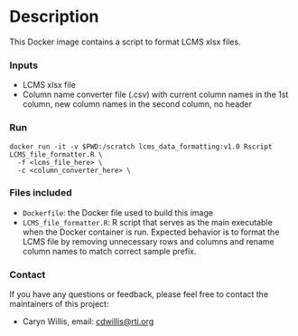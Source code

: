 # Description

This Docker image contains a script to format LCMS xlsx files.

### Inputs
- LCMS xlsx file
- Column name converter file (.csv) with current column names in the 1st column, new column names in the second column, no header

### Run
```
docker run -it -v $PWD:/scratch lcms_data_formatting:v1.0 Rscript LCMS_file_formatter.R \
  -f <lcms_file_here> \
  -c <column_converter_here> \
```

### Files included

- `Dockerfile`: the Docker file used to build this image
- `LCMS_file_formatter.R`: R script that serves as the main executable when the Docker container is run.  Expected behavior is to format the LCMS file by removing unnecessary rows and columns and rename column names to match correct sample prefix.


### Contact

If you have any questions or feedback, please feel free to contact the maintainers of this project:

- Caryn Willis, email: cdwillis@rti.org
